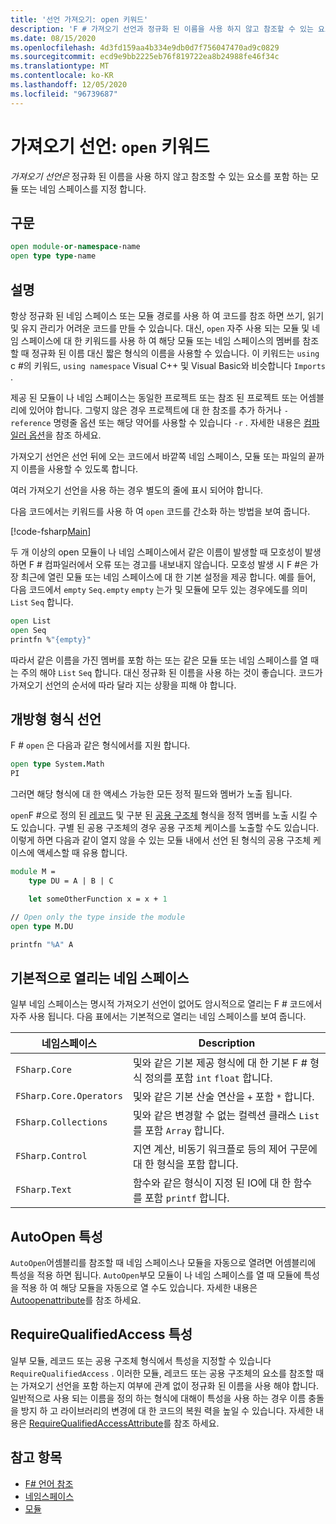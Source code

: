 ```yaml
---
title: '선언 가져오기: open 키워드'
description: 'F # 가져오기 선언과 정규화 된 이름을 사용 하지 않고 참조할 수 있는 요소를 포함 하는 모듈 또는 네임 스페이스를 지정 하는 방법에 대해 알아봅니다.'
ms.date: 08/15/2020
ms.openlocfilehash: 4d3fd159aa4b334e9db0d7f756047470ad9c0829
ms.sourcegitcommit: ecd9e9bb2225eb76f819722ea8b24988fe46f34c
ms.translationtype: MT
ms.contentlocale: ko-KR
ms.lasthandoff: 12/05/2020
ms.locfileid: "96739687"
---
```

# <a name="import-declarations-the-open-keyword"></a>가져오기 선언: `open` 키워드

*가져오기 선언은* 정규화 된 이름을 사용 하지 않고 참조할 수 있는 요소를 포함 하는 모듈 또는 네임 스페이스를 지정 합니다.

## <a name="syntax"></a>구문

```fsharp
open module-or-namespace-name
open type type-name
```

## <a name="remarks"></a>설명

항상 정규화 된 네임 스페이스 또는 모듈 경로를 사용 하 여 코드를 참조 하면 쓰기, 읽기 및 유지 관리가 어려운 코드를 만들 수 있습니다. 대신, `open` 자주 사용 되는 모듈 및 네임 스페이스에 대 한 키워드를 사용 하 여 해당 모듈 또는 네임 스페이스의 멤버를 참조할 때 정규화 된 이름 대신 짧은 형식의 이름을 사용할 수 있습니다. 이 키워드는 `using` c #의 키워드, `using namespace` Visual C++ 및 Visual Basic와 비슷합니다 `Imports` .

제공 된 모듈이 나 네임 스페이스는 동일한 프로젝트 또는 참조 된 프로젝트 또는 어셈블리에 있어야 합니다. 그렇지 않은 경우 프로젝트에 대 한 참조를 추가 하거나 `-reference` 명령줄 옵션 또는 해당 약어를 사용할 수 있습니다 `-r` . 자세한 내용은 [컴파일러 옵션](compiler-options.md)을 참조 하세요.

가져오기 선언은 선언 뒤에 오는 코드에서 바깥쪽 네임 스페이스, 모듈 또는 파일의 끝까지 이름을 사용할 수 있도록 합니다.

여러 가져오기 선언을 사용 하는 경우 별도의 줄에 표시 되어야 합니다.

다음 코드에서는 키워드를 사용 하 여 `open` 코드를 간소화 하는 방법을 보여 줍니다.

[!code-fsharp[Main](~/samples/snippets/fsharp/lang-ref-2/snippet6801.fs)]

두 개 이상의 open 모듈이 나 네임 스페이스에서 같은 이름이 발생할 때 모호성이 발생 하면 F # 컴파일러에서 오류 또는 경고를 내보내지 않습니다. 모호성 발생 시 F #은 가장 최근에 열린 모듈 또는 네임 스페이스에 대 한 기본 설정을 제공 합니다. 예를 들어, 다음 코드에서 `empty` `Seq.empty` `empty` 는가 및 모듈에 모두 있는 경우에도를 의미 `List` `Seq` 합니다.

```fsharp
open List
open Seq
printfn %"{empty}"
```

따라서 같은 이름을 가진 멤버를 포함 하는 또는 같은 모듈 또는 네임 스페이스를 열 때는 주의 해야 `List` `Seq` 합니다. 대신 정규화 된 이름을 사용 하는 것이 좋습니다. 코드가 가져오기 선언의 순서에 따라 달라 지는 상황을 피해 야 합니다.

## <a name="open-type-declarations"></a>개방형 형식 선언

F # `open` 은 다음과 같은 형식에서를 지원 합니다.

```fsharp
open type System.Math
PI
```

그러면 해당 형식에 대 한 액세스 가능한 모든 정적 필드와 멤버가 노출 됩니다.

`open`F #으로 정의 된 [레코드](records.md) 및 구분 된 [공용 구조체](discriminated-unions.md) 형식을 정적 멤버를 노출 시킬 수도 있습니다. 구별 된 공용 구조체의 경우 공용 구조체 케이스를 노출할 수도 있습니다. 이렇게 하면 다음과 같이 열지 않을 수 있는 모듈 내에서 선언 된 형식의 공용 구조체 케이스에 액세스할 때 유용 합니다.

```fsharp
module M =
    type DU = A | B | C

    let someOtherFunction x = x + 1

// Open only the type inside the module
open type M.DU

printfn "%A" A
```

## <a name="namespaces-that-are-open-by-default"></a>기본적으로 열리는 네임 스페이스

일부 네임 스페이스는 명시적 가져오기 선언이 없어도 암시적으로 열리는 F # 코드에서 자주 사용 됩니다. 다음 표에서는 기본적으로 열리는 네임 스페이스를 보여 줍니다.

|네임스페이스|Description|
|---------|-----------|
|`FSharp.Core`|및와 같은 기본 제공 형식에 대 한 기본 F # 형식 정의를 포함 `int` `float` 합니다.|
|`FSharp.Core.Operators`|및와 같은 기본 산술 연산을 `+` 포함 `*` 합니다.|
|`FSharp.Collections`|및와 같은 변경할 수 없는 컬렉션 클래스 `List` 를 포함 `Array` 합니다.|
|`FSharp.Control`|지연 계산, 비동기 워크플로 등의 제어 구문에 대 한 형식을 포함 합니다.|
|`FSharp.Text`|함수와 같은 형식이 지정 된 IO에 대 한 함수를 포함 `printf` 합니다.|

## <a name="autoopen-attribute"></a>AutoOpen 특성

`AutoOpen`어셈블리를 참조할 때 네임 스페이스나 모듈을 자동으로 열려면 어셈블리에 특성을 적용 하면 됩니다. `AutoOpen`부모 모듈이 나 네임 스페이스를 열 때 모듈에 특성을 적용 하 여 해당 모듈을 자동으로 열 수도 있습니다. 자세한 내용은 [Autoopenattribute](https://fsharp.github.io/fsharp-core-docs/reference/fsharp-core-autoopenattribute.html)를 참조 하세요.

## <a name="requirequalifiedaccess-attribute"></a>RequireQualifiedAccess 특성

일부 모듈, 레코드 또는 공용 구조체 형식에서 특성을 지정할 수 있습니다 `RequireQualifiedAccess` . 이러한 모듈, 레코드 또는 공용 구조체의 요소를 참조할 때는 가져오기 선언을 포함 하는지 여부에 관계 없이 정규화 된 이름을 사용 해야 합니다. 일반적으로 사용 되는 이름을 정의 하는 형식에 대해이 특성을 사용 하는 경우 이름 충돌을 방지 하 고 라이브러리의 변경에 대 한 코드의 복원 력을 높일 수 있습니다. 자세한 내용은 [RequireQualifiedAccessAttribute](https://fsharp.github.io/fsharp-core-docs/reference/fsharp-core-requirequalifiedaccessattribute.html)를 참조 하세요.

## <a name="see-also"></a>참고 항목

- [F# 언어 참조](index.md)
- [네임스페이스](namespaces.md)
- [모듈](modules.md)
